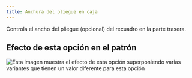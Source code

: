 ```yaml
---
title: Anchura del pliegue en caja
---
```


Controla el ancho del pliegue (opcional) del recuadro en la parte trasera.

## Efecto de esta opción en el patrón

![Esta imagen muestra el efecto de esta opción superponiendo varias variantes que tienen un valor diferente para esta opción](simone_boxpleatwidth_sample.svg "Efecto de esta opción en el patrón")
